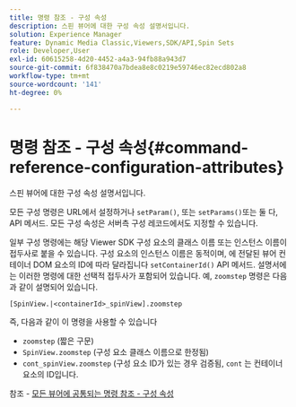 ```yaml
---
title: 명령 참조 - 구성 속성
description: 스핀 뷰어에 대한 구성 속성 설명서입니다.
solution: Experience Manager
feature: Dynamic Media Classic,Viewers,SDK/API,Spin Sets
role: Developer,User
exl-id: 60615258-4d20-4452-a4a3-94fb88a943d7
source-git-commit: 6f838470a7bdea8e8c0219e59746ec82ecd802a8
workflow-type: tm+mt
source-wordcount: '141'
ht-degree: 0%

---
```


# 명령 참조 - 구성 속성{#command-reference-configuration-attributes}

스핀 뷰어에 대한 구성 속성 설명서입니다.

모든 구성 명령은 URL에서 설정하거나 `setParam()`, 또는 `setParams()`또는 둘 다, API 메서드. 모든 구성 속성은 서버측 구성 레코드에서도 지정할 수 있습니다.

일부 구성 명령에는 해당 Viewer SDK 구성 요소의 클래스 이름 또는 인스턴스 이름이 접두사로 붙을 수 있습니다. 구성 요소의 인스턴스 이름은 동적이며, 에 전달된 뷰어 컨테이너 DOM 요소의 ID에 따라 달라집니다 `setContainerId()` API 메서드. 설명서에는 이러한 명령에 대한 선택적 접두사가 포함되어 있습니다. 예, `zoomstep` 명령은 다음과 같이 설명되어 있습니다.

`[SpinView.|<containerId>_spinView].zoomstep`

즉, 다음과 같이 이 명령을 사용할 수 있습니다

* `zoomstep` (짧은 구문)
* `SpinView.zoomstep` (구성 요소 클래스 이름으로 한정됨)
* `cont_spinView.zoomstep` (구성 요소 ID가 있는 경우 검증됨, `cont` 는 컨테이너 요소의 ID입니다.

참조 - [모든 뷰어에 공통되는 명령 참조 - 구성 속성](../../../r-html5-viewer-20-cmdref-configattrib/r-html5-viewer-20-cmdref-configattrib.md#concept-850e0f2c49b949deb7cfbfd330d329bd)
